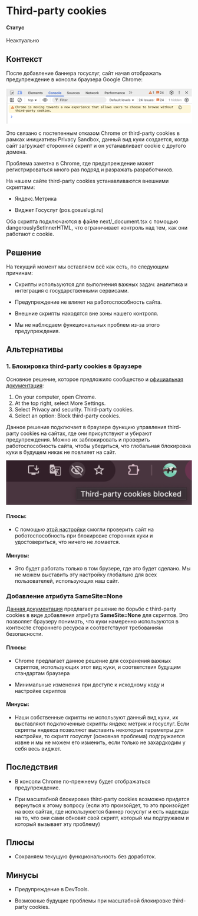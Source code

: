 # Third-party cookies

#### Статус
Неактуально

## Контекст
После добавление баннера госуслуг, сайт начал отображать предупреждение в консоли браузера Google Chrome:

![third party cookies](./images/third-party-cookies.png)

Это связано с постепенным отказом Chrome от third-party cookies в рамках инициативы Privacy Sandbox, данный вид куки создается, когда сайт загружает сторонний скрипт и он устанавливает cookie с другого домена.

Проблема заметна в Chrome, где предупреждение может регистрироваться много раз подряд и разражать разработчиков.

На нашем сайте third-party cookies устанавливаются внешними скриптами:

- Яндекс.Метрика

- Виджет Госуслуг (pos.gosuslugi.ru)

Оба скрипта подключаются в файле next/_document.tsx с помощью dangerouslySetInnerHTML, что ограничивает контроль над тем, как они работают с cookie.

## Решение
На текущий момент мы оставляем всё как есть, по следующим причинам:

- Скрипты используются для выполнения важных задач: аналитика и интеграция с государственными сервисами.

- Предупреждение не влияет на работоспособность сайта.

- Внешние скрипты находятся вне зоны нашего контроля.

- Мы не наблюдаем функциональных проблем из-за этого предупреждения.

## Альтернативы

### 1. Блокировка third-party cookies в браузере
Основное решение, которое предложило сообщество и [официальная документация](https://privacysandbox.google.com/cookies/prepare/overview): 

1. On your computer, open Chrome.
2. At the top right, select More Settings.
3. Select Privacy and security. Third-party cookies.
4. Select an option: Block third-party cookies.

Данное решение подключает в браузере функцию управления third-party cookies на сайтах, где они присутствуют и убирают предупреждения. Можно их заблокировать и проверить работоспособность сайта, чтобы убедиться, что глобальная блокировка куки в будущем никак не повлияет на сайт. 

![third party cookies](./images/block-third-party-cookies.png)

#### Плюсы:
- С помощью [этой настройки](https://privacysandbox.google.com/cookies) смогли проверить сайт на роботоспособность при блокировке сторонних куки и удостовериться, что ничего не ломается.

#### Минусы:
- Это будет работать только в том брузере, где это будет сделано. Мы не можем выставить эту настройку глобально для всех пользователей, использующих наш сайт.

### Добавление атрибута SameSite=None
[Данная документация](https://privacysandbox.google.com/cookies/prepare/audit-cookies) предлагает решение по борьбе с third-party cookies в виде добавления атрибута **SameSite=None** для скриптов. Это позволяет браузеру понимать, что куки намеренно используются в контексте стороннего ресурса и соответствуют требованиям безопасности.

#### Плюсы:
- Chrome предлагает данное решение для сохранения важных скриптов, использующих этот вид куки, и соответствия будущим стандартам браузера

- Минимальные изменения при доступе к исходному коду и настройке скриптов

#### Минусы:
- Наши собственные скрипты не используют данный вид куки, их выставляют подключенные скрипты яндекс метрик и госуслуг. Если скрипты яндекса позволяют выставить некоторые параметры для настройки, то скрипт госуслуг (основная проблема) подгружается извне и мы не можем его изменить, если только не захардкодим у себя весь виджет.

## Последствия
- В консоли Chrome по-прежнему будет отображаться предупреждение.

- При масштабной блокировке third-party cookies возможно придется вернуться к этому вопросу (если это произойдет, то это произойдет на всех сайтах, где используюется баннер госуслуг и есть надежды на то, что они сами обновят свой скрипт, который мы подгружаем и который вызывает эту проблему)

## Плюсы
- Сохраняем текущую функциональность без доработок.

## Минусы
- Предупреждение в DevTools.

- Возможные будущие проблемы при масштабной блокировке third-party cookies.